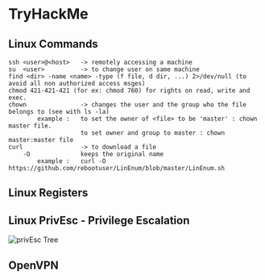 # TryHackMe

## Linux Commands
```
ssh <user>@<host>	-> remotely accessing a machine
su	<user>			-> to change user on same machine
find <dir> -name <name> -type (f file, d dir, ...) 2>/dev/null (to avoid all non authorized access msges)
chmod 421-421-421 (for ex: chmod 760) for rights on read, write and exec.
chown 				-> changes the user and the group who the file belongs to (see with ls -la)
		example :	to set the owner of <file> to be 'master' : chown master file.
					to set owner and group to master : chown master:master file
curl				-> to download a file
	-O				keeps the original name
		example :	curl -O https://github.com/rebootuser/LinEnum/blob/master/LinEnum.sh

```


## Linux Registers

## Linux PrivEsc - Privilege Escalation
![privEsc Tree](master/images/privEscTree.png?raw=true "privEsc Tree")
## OpenVPN
